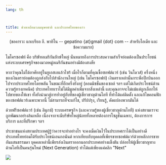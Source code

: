 ```yaml
---
lang: th



title: ช่วยเหลือมวลมนุษยชาติ และประเทศไทยของเรา
---
```


<center>(ขอคารวะ แกเบรียล อี. พาทิโน -- gepatino {at}gmail {dot} com -- สำหรับไอเดีย และข้อความแรก) </center>

ไมโครซอฟท์ คือ บริษัทอเมริกันยักษ์ใหญ่ นั่นหมายถึงการประสบความสำเร็จย่อมต้องเป็นประโยชน์แห่งระบบเศรษฐกิจของมวลหมู่อเมริกันชนอย่างมิต้องสงสัย

หากว่าคุณไม่ได้อาศัยอยู่ในยูเอสเอแล้วไซร้ เมื่อไรก็ตามที่คุณซื้อซอฟต์แวร์ (เช่น วินโดวส์) ครึ่งหนึ่งของเงินตราย่อมต้องถูกส่งกับไปสำนักงานใหญ่ (เช่น ไมโครซอฟท์) เงินตราเหล่านั้นกระพือปีกบินออกไปจากประเทศไทยโดยพลัน ในขณะที่อีกครึ่งยังอยู่ (คอมมิชชั่นของเซลล์ ฯลฯ แต่ไม่เกิดประโยชน์ด้านความรู้ทางเทคนิค) ประเทศไทยเราไม่ได้มีมูลค่าเพิ่มจากสิ่งเหล่านี้ และคุณอาจจะไม่แม้แต่ถูกเลือกให้ไปขายของให้เขา ทั้งยังนำมาสู่การย่ำอยู่กับที่ของผู้เชี่ยวชาญด้านไอที ที่ทำได้แค่ติดตั้ง และแก้ไขคอนฟิกของซอฟต์แวร์เฉพาะพวกนี้ ไม่สามารถที่จะแก้ไข, ปรัปปรุง, เรียนรู้, ดัดแปลงพวกมันได้

ด้วยฟรีซอฟต์แวร์ (เช่น ลินุกซ์) ระบบเศรษฐกิจ (และความรู้ของผู้เชี่ยวชาญด้านไอที) แห่งสยามเราจะถูกพัฒนาอย่างล้นเหลือ เนื่องจากจะมีบริษัทใหญ่น้อยทั้งหลายต้องการโซลูชั่นเฉพาะ, ต้องการการบริการ และที่ปรึกษา ฯลฯ

ประชาชนแห่งสยามประเทศผู้รู้ว่าควรจะทำอย่างไร จะคงเม็ดเงินไว้ในประเทศเราได้เป็นอย่างดี ประเทศไทยย่อมได้รับประโยชน์เอนกอนันต์ หากเทียบกับบุคคลที่เพียรขายซอฟต์แวร์ด้วยหลักการขายอันแสนธรรมดา บุคคลเหล่านี้เพียรส่งเงินตราออกนอกประเทศอย่างแข็งขัน ปล่อยให้ผู้เชี่ยวชาญทางด้านไอทีเป็นคนรุ่นใหม่ (Next Generation) ทำได้แต่เพียงแค่คลิก "Next"

<img src="Images/earth.png" />




